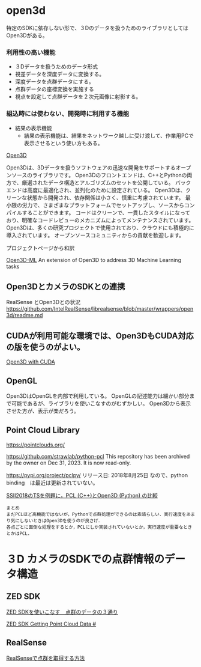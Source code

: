 # open3d
特定のSDKに依存しない形で、３Dのデータを扱うためのライブラリとしてはOpen3Dがある。
### 利用性の高い機能
- ３Dデータを扱うためのデータ形式
- 視差データを深度データに変換する。
- 深度データを点群データにする。
- 点群データの座標変換を実施する
- 視点を設定して点群データを２次元画像に射影する。

### 組込時には使わない、開発時に利用する機能
- 結果の表示機能
  - 結果の表示機能は、結果をネットワーク越しに受け渡して、作業用PCで表示させるという使い方もある。


[Open3D](https://www.open3d.org/)

Open3Dは、3Dデータを扱うソフトウェアの迅速な開発をサポートするオープンソースのライブラリです。
Open3Dのフロントエンドは、C++とPythonの両方で、厳選されたデータ構造とアルゴリズムのセットを公開している。
バックエンドは高度に最適化され、並列化のために設定されている。
Open3Dは、クリーンな状態から開発され、依存関係は小さく、慎重に考慮されています。
最小限の労力で、さまざまなプラットフォームでセットアップし、ソースからコンパイルすることができます。
コードはクリーンで、一貫したスタイルになっており、明確なコードレビューのメカニズムによってメンテナンスされています。
Open3Dは、多くの研究プロジェクトで使用されており、クラウドにも積極的に導入されています。
オープンソースコミュニティからの貢献を歓迎します。

プロジェクトページから和訳

[Open3D-ML](https://github.com/isl-org/Open3D-ML)
An extension of Open3D to address 3D Machine Learning tasks

## Open3DとカメラのSDKとの連携
RealSense とOpen3Dとの状況
https://github.com/IntelRealSense/librealsense/blob/master/wrappers/open3d/readme.md

## CUDAが利用可能な環境では、Open3DもCUDA対応の版を使うのがよい。

[Open3D with CUDA](https://zenn.dev/yutashx/scraps/577ae6230ebb82)

## OpenGL
Open3DはOpenGLを内部で利用している。
OpenGLの記述能力は細かい部分まで可能であるが、ライブラリを使いこなすのがむずかしい。
Open3Dから表示させた方が、表示が楽だろう。

## Point Cloud Library
https://pointclouds.org/

https://github.com/strawlab/python-pcl
This repository has been archived by the owner on Dec 31, 2023. It is now read-only.


https://pypi.org/project/pclpy/
リリース日: 2018年8月25日
なので、python binding　は最近は更新されていない。


[SSII2018のTSを例題に，PCL (C++)とOpen3D (Python) の比較](https://qiita.com/n_chiba_/items/fc9605cde5c19a8c7dad)
```commandline
まとめ
まだPCLほど高機能ではないが，Pythonで点群処理ができるのは素晴らしい．実行速度をあまり気にしないときはOpen3Dを使うのが良さげ．
各点ごとに面倒な処理をするとか，PCLにしか実装されていないとか，実行速度が重要なときとかはPCL．
```

# ３D カメラのSDKでの点群情報のデータ構造
## ZED SDK
[ZED SDKを使いこなす　点群のデータの３通り](https://qiita.com/nonbiri15/items/64ff6efa4b22d3bfb43a)


[ZED SDK Getting Point Cloud Data #](https://www.stereolabs.com/docs/depth-sensing/using-depth#getting-point-cloud-data)


## RealSense
[RealSenseで点群を取得する方法](https://qiita.com/kakuteki/items/73d4fce886a99230a2d6)


